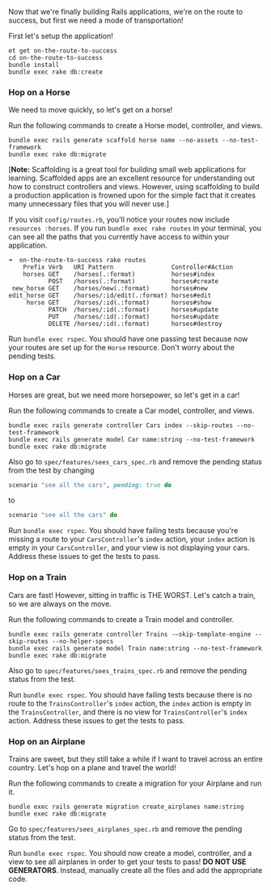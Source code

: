 Now that we're finally building Rails applications, we're on the route to success, but first we need a mode of transportation!

First let's setup the application!

```no-highlight
et get on-the-route-to-success
cd on-the-route-to-success
bundle install
bundle exec rake db:create
```

### Hop on a Horse
We need to move quickly, so let's get on a horse!

Run the following commands to create a Horse model, controller, and views.
```no-highlight
bundle exec rails generate scaffold horse name --no-assets --no-test-framework
bundle exec rake db:migrate
```
[**Note:** Scaffolding is a great tool for building small web applications for learning. Scaffolded apps are an excellent resource for understanding out how to construct controllers and views. However, using scaffolding to build a production application is frowned upon for the simple fact that it creates many unnecessary files that you will never use.]

If you visit `config/routes.rb`, you'll notice your routes now include `resources :horses`. If you run `bundle exec rake routes` in your terminal, you can see all the paths that you currently have access to within your application.

```no-highlight
➜  on-the-route-to-success rake routes
    Prefix Verb   URI Pattern                Controller#Action
    horses GET    /horses(.:format)          horses#index
           POST   /horses(.:format)          horses#create
 new_horse GET    /horses/new(.:format)      horses#new
edit_horse GET    /horses/:id/edit(.:format) horses#edit
     horse GET    /horses/:id(.:format)      horses#show
           PATCH  /horses/:id(.:format)      horses#update
           PUT    /horses/:id(.:format)      horses#update
           DELETE /horses/:id(.:format)      horses#destroy
```

Run `bundle exec rspec`. You should have one passing test because now your routes are set up for the `Horse` resource. Don't worry about the pending tests.

### Hop on a Car
Horses are great, but we need more horsepower, so let's get in a car!

Run the following commands to create a Car model, controller, and views.
```no-highlight
bundle exec rails generate controller Cars index --skip-routes --no-test-framework
bundle exec rails generate model Car name:string --no-test-framework
bundle exec rake db:migrate
```

Also go to `spec/features/sees_cars_spec.rb` and remove the pending status from the test by changing

```ruby
scenario "see all the cars", pending: true do
```
to

```ruby
scenario "see all the cars" do
```

Run `bundle exec rspec`. You should have failing tests because you're missing a route to your `CarsController`'s `index` action, your `index` action is empty in your `CarsController`, and your view is not displaying your cars. Address these issues to get the tests to pass.

### Hop on a Train

Cars are fast! However, sitting in traffic is THE WORST. Let's catch a train, so we are always on the move.

Run the following commands to create a Train model and controller.

```no-highlight
bundle exec rails generate controller Trains -—skip-template-engine --skip-routes --no-helper-specs
bundle exec rails generate model Train name:string --no-test-framework
bundle exec rake db:migrate
```

Also go to `spec/features/sees_trains_spec.rb` and remove the pending status from the test.

Run `bundle exec rspec`. You should have failing tests because there is no route to the `TrainsController`'s `index` action, the `index` action is empty in the `TrainsController`, and there is no view for `TrainsController`'s `index` action. Address these issues to get the tests to pass.

### Hop on an Airplane

Trains are sweet, but they still take a while if I want to travel across an entire country. Let's hop on a plane and travel the world!

Run the following commands to create a migration for your Airplane and run it.

```no-highlight
bundle exec rails generate migration create_airplanes name:string
bundle exec rake db:migrate
```
Go to `spec/features/sees_airplanes_spec.rb` and remove the pending status from the test.

Run `bundle exec rspec`. You should now create a model, controller, and a view to see all airplanes in order to get your tests to pass! **DO NOT USE GENERATORS**. Instead, manually create all the files and add the appropriate code.
